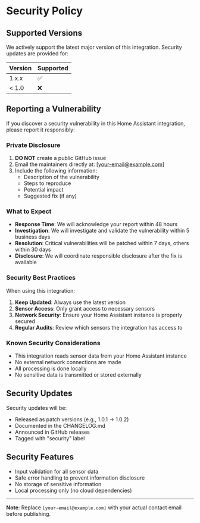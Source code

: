 # Security Policy

## Supported Versions

We actively support the latest major version of this integration. Security updates are provided for:

| Version | Supported          |
| ------- | ------------------ |
| 1.x.x   | :white_check_mark: |
| < 1.0   | :x:                |

## Reporting a Vulnerability

If you discover a security vulnerability in this Home Assistant integration, please report it responsibly:

### Private Disclosure

1. **DO NOT** create a public GitHub issue
2. Email the maintainers directly at: [your-email@example.com]
3. Include the following information:
   - Description of the vulnerability
   - Steps to reproduce
   - Potential impact
   - Suggested fix (if any)

### What to Expect

- **Response Time**: We will acknowledge your report within 48 hours
- **Investigation**: We will investigate and validate the vulnerability within 5 business days
- **Resolution**: Critical vulnerabilities will be patched within 7 days, others within 30 days
- **Disclosure**: We will coordinate responsible disclosure after the fix is available

### Security Best Practices

When using this integration:

1. **Keep Updated**: Always use the latest version
2. **Sensor Access**: Only grant access to necessary sensors
3. **Network Security**: Ensure your Home Assistant instance is properly secured
4. **Regular Audits**: Review which sensors the integration has access to

### Known Security Considerations

- This integration reads sensor data from your Home Assistant instance
- No external network connections are made
- All processing is done locally
- No sensitive data is transmitted or stored externally

## Security Updates

Security updates will be:
- Released as patch versions (e.g., 1.0.1 → 1.0.2)
- Documented in the CHANGELOG.md
- Announced in GitHub releases
- Tagged with "security" label

## Security Features

- Input validation for all sensor data
- Safe error handling to prevent information disclosure
- No storage of sensitive information
- Local processing only (no cloud dependencies)

---

**Note**: Replace `[your-email@example.com]` with your actual contact email before publishing.